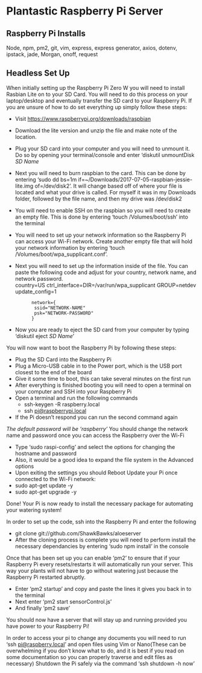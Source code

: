 # Plantastic Raspberry Pi Server

## Raspberry Pi Installs
Node, npm, pm2, git, vim, express, express generator, axios, dotenv, ipstack, jade, Morgan, onoff, request


## Headless Set Up
When initially setting up the Raspberry Pi Zero W you will need to install Rasbian Lite on to your SD Card.  You will need to do this process on your laptop/desktop and eventually transfer the SD card to your Raspberry Pi. 
If you are unsure of how to do set everything up simply follow these steps:
- Visit https://www.raspberrypi.org/downloads/raspbian
- Download the lite version and unzip the file and make note of the location.
- Plug your SD card into your computer and you will need to unmount it. Do so by opening your terminal/console and enter ‘diskutil unmountDisk *SD Name*
- Next you will need to burn raspbian to the card. This can be done by entering ‘sudo dd bs=1m if=~/Downloads/2017-07-05-raspbian-jessie-lite.img of=/dev/disk2’. It will change based off of where your file is located and what your drive is called.  For myself it was in my Downloads folder, followed by the file name, and then my drive was /dev/disk2
- You will need to enable SSH on the raspbian so you will need to create an empty file.  This is done by entering ‘touch /Volumes/boot/ssh’ into the terminal
- You will need to set up your network information so the Raspberry Pi can access your Wi-Fi network. Create another empty file that will hold your network information by entering ‘touch /Volumes/boot/wpa_supplicant.conf’.
- Next you will need to set up the information inside of the file.  You can paste the following code and adjust for your country, network name, and network password.  
			country=US
			ctrl_interface=DIR=/var/run/wpa_supplicant GROUP=netdev
			update_config=1

			network={
   			 ssid="NETWORK-NAME"
   			 psk="NETWORK-PASSWORD"
			}
- Now you are ready to eject the SD card from your computer by typing ‘diskutil eject *SD Name*’

You will now want to boot the Raspberry Pi by following these steps:
- Plug the SD Card into the Raspberry Pi
- Plug a Micro-USB cable in to the Power port, which is the USB port closest to the end of the board
- Give it some time to boot, this can take several minutes on the first run
- After everything is finished booting you will need to open a terminal on your computer and SSH into your Raspberry Pi
- Open a terminal and run the following commands
    - ssh-keygen -R raspberry.local
    - ssh pi@raspberrypi.local
- If the Pi doesn’t respond you can run the second command again

*The default password will be ‘raspberry’*
You should change the network name and password once you can access the Raspberry over the Wi-Fi
- Type ‘sudo raspi-config’ and select the options for changing the hostname and password
- Also, it would be a good idea to expand the file system in the Advanced options
- Upon exiting the settings you should Reboot
Update your Pi once connected to the Wi-Fi network:
- sudo apt-get update -y
- sudo apt-get upgrade -y

Done! Your Pi is now ready to install the necessary package for automating your watering system!


In order to set up the code, ssh into the Raspberry Pi and enter the following
- git clone git://github.com/ShawkBawks/aloeserver
- After the cloning process is complete you will need to perform install the necessary dependancies by entering ‘sudo npm install’ in the console


Once that has been set up you can enable ‘pm2’ to ensure that if your Raspberry Pi every resets/restarts it will automatically run your server. This way your plants will not have to go without watering just because the Raspberry Pi restarted abruptly.
- Enter ‘pm2 startup’ and copy and paste the lines it gives you back in to the terminal
- Next enter ‘pm2 start sensorControl.js’
- And finally ‘pm2 save’

You should now have a server that will stay up and running provided you have power to your Raspberry Pi!

In order to access your pi to change any documents you will need to run ‘ssh pi@raspberry.local’ and open files using Vim or Nano(These can be overwhelming if you don’t know what to do, and it is best if you read on some documentation so you can properly traverse and edit files as necessary)
Shutdown the Pi safely via the command ‘ssh shutdown -h now’





